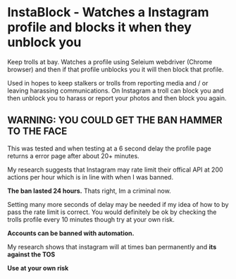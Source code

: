 # InstaBlock - Watches a Instagram profile and blocks it when they unblock you

Keep trolls at bay. Watches a profile using Seleium webdriver (Chrome browser) and then if that profile unblocks you it will then block
that profile.

Used in hopes to keep stalkers or trolls from reporting media and / or leaving harassing communications. On Instagram a troll can block you and then 
unblock you to harass or report your photos and then block you again.

## WARNING: YOU COULD GET THE BAN HAMMER TO THE FACE 
This was tested and when testing at a 6 second delay the profile page returns a error page after about 20+ minutes.

My research suggests that Instagram may rate limit their offical API at 200 actions per hour which is in line with when I was banned. 

**The ban lasted 24 hours.** Thats right, Im a criminal now.

Setting many more seconds of delay may be needed if my idea of how to by pass the rate limit is correct. You would definitely be ok by
checking the trolls profile every 10 minutes though try at your own risk. 

**Accounts can be banned with automation.**

My research shows that instagram will at times ban permanently and **its against the TOS**

**Use at your own risk**
